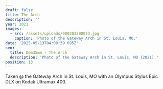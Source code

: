 ```yaml
---
draft: false
title: The Arch
description: ''
year: 2021
images:
  - src: /assets/uploads/000203200033.jpg
    caption: 'Photo of the Gateway Arch in St. Louis, MO.'
date: '2025-05-13T04:08:39.695Z'
seo:
  title: Dom35mm - The Arch
  description: 'Photo of the Gateway Arch in St. Louis, MO (2021).'
position: 13
---
```




Taken @ the Gateway Arch in St. Louis, MO with an Olympus Stylus Epic DLX on Kodak Ultramax 400.
